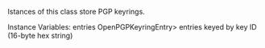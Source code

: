 Istances of this class store PGP keyrings.

Instance Variables:
entries	<Dictionary of: String->OpenPGPKeyringEntry>	entries keyed by key ID (16-byte hex string)